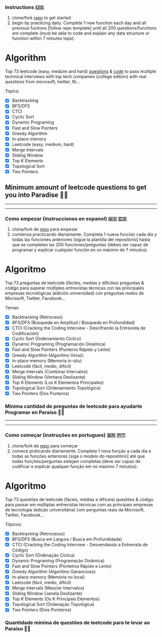 ### Instructions 🇺🇸
1. clone/fork [repo](https://github.com/coderzparadise/Algorithm.git) to get started
2. begin by practicing daily. Complete 1 new function each day and all previous fuctions [follow repo template] until all 200 questions/functions are complete (must be able to code and explain any data structure or function within 7 minutes tops).

# Algorithm
Top 73 leetcode (easy, meduim and hard) [questions](https://github.com/coderzparadise/Algorithm/blob/main/ALL_QUESTIONS) & [code](https://github.com/coderzparadise/Algorithm/tree/main/Leetcode/code) to pass multiple technical interviews with top tech companies (college edition) with real questions from microsoft, twitter, fb...

Topics:
- [x] Backtracking
- [X] BFS/DFS
- [x] CTCI
- [x] Cyclic Sort
- [X] Dynamic Programing
- [x] Fast and Slow Pointers
- [X] Greedy Algorithm
- [x] In-place memory
- [x] Leetcode (easy, medium, hard)
- [x] Merge Intervals
- [x] Sliding Window
- [x] Top K Elements
- [x] Topological Sort
- [x] Two Pointers

## Minimum amount of leetcode questions to get you into Paradise 🌴🍹

---
---

### Como empezar (instrucciones en espanol) 🇲🇽 🇪🇸
1. clona/fork de [repo](https://github.com/coderzparadise/Algorithm.git) para empezar
2. comienza practicando diariamente. Completa 1 nueva función cada día y todas las funciones anteriores [sigue la plantilla del repositorio] hasta que se completen las 200 funciones/preguntas (debes ser capaz de programar y explicar cualquier función en un máximo de 7 minutos).
    
# Algoritmo
Top 73 preguntas de leetcode (fáciles, medias y difíciles) preguntas & código para superar múltiples entrevistas técnicas con las principales empresas tecnológicas (edición universidad) con preguntas reales de Microsoft, Twitter, Facebook...

Temas:
- [x] Backtracking (Retroceso)
- [X] BFS/DFS (Búsqueda en Amplitud / Búsqueda en Profundidad)
- [x] CTCI (Cracking the Coding Interview - Descifrando la Entrevista de Codificación)
- [x] Cyclic Sort (Ordenamiento Cíclico)
- [X] Dynamic Programing (Programación Dinámica)
- [x] Fast and Slow Pointers (Punteros Rápido y Lento)
- [X] Greedy Algorithm (Algoritmo Voraz)
- [x] In-place memory (Memoria in-situ)
- [x] Leetcode (fácil, medio, difícil)
- [x] Merge Intervals (Combinar Intervalos)
- [x] Sliding Window (Ventana Deslizante)
- [x] Top K Elements (Los K Elementos Principales)
- [x] Topological Sort (Ordenamiento Topológico)
- [x] Two Pointers (Dos Punteros)

### Minima cantidad de preguntas de leetcode para ayudarte Programar en Paraíso 🌴🍹

---
---

### Como começar (instruções en portugues) 🇧🇷 🇵🇹
1. clone/fork de [repo](https://github.com/coderzparadise/Algorithm.git) para começar
2. comece praticando diariamente. Completa 1 nova função a cada dia e todas as funções anteriores [siga o modelo do repositório] até que todas funções/perguntas estejam completas (deve ser capaz de codificar e explicar qualquer função em no máximo 7 minutos).

# Algoritmo
Top 73 questões de leetcode (fáceis, médias e difíceis) questões & código para passar em múltiplas entrevistas técnicas com as principais empresas de tecnologia (edição universitária) com perguntas reais da Microsoft, Twitter, Facebook...

Tópicos:
- [x] Backtracking (Retrocesso)
- [X] BFS/DFS (Busca em Largura / Busca em Profundidade)
- [x] CTCI (Cracking the Coding Interview - Desvendando a Entrevista de Código)
- [x] Cyclic Sort (Ordenação Cíclica)
- [X] Dynamic Programing (Programação Dinâmica)
- [x] Fast and Slow Pointers (Ponteiros Rápido e Lento)
- [X] Greedy Algorithm (Algoritmo Ganancioso)
- [x] In-place memory (Memória no local)
- [x] Leetcode (fácil, médio, difícil)
- [x] Merge Intervals (Mesclar Intervalos)
- [x] Sliding Window (Janela Deslizante)
- [x] Top K Elements (Os K Principais Elementos)
- [x] Topological Sort (Ordenação Topológica)
- [x] Two Pointers (Dois Ponteiros)

### Quantidade mínima de questões de leetcode para te levar ao Paraíso 🌴🍹
